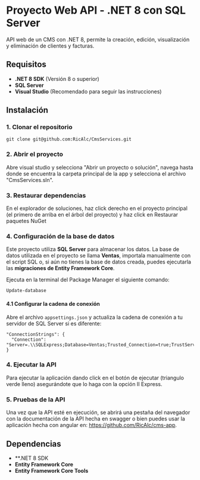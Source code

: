 # Proyecto Web API - .NET 8 con SQL Server

API web de un CMS con .NET 8, permite la creación, edición, visualización y eliminación de clientes y facturas.

## Requisitos

- **.NET 8 SDK** (Versión 8 o superior)
- **SQL Server**
- **Visual Studio** (Recomendado para seguir las instrucciones)

## Instalación

### 1. Clonar el repositorio
```
git clone git@github.com:RicAlc/CmsServices.git
```

### 2. Abrir el proyecto

Abre visual studio y selecciona "Abrir un proyecto o solución", navega hasta donde se encuentra la carpeta principal de la app y selecciona el archivo "CmsServices.sln".

### 3. Restaurar dependencias

En el explorador de soluciones, haz click derecho en el proyecto principal (el primero de arriba en el árbol del proyecto) y haz click en Restaurar paquetes NuGet

### 4. Configuración de la base de datos

Este proyecto utiliza **SQL Server** para almacenar los datos. La base de datos utilizada en el proyecto se llama **Ventas**, importala manualmente con el script SQL o, si aún no tienes la base de datos creada, puedes ejecutarla las **migraciones de Entity Framework Core**.

Ejecuta en la terminal del Package Manager el siguiente comando:

```
Update-database
```

#### 4.1 Configurar la cadena de conexión

Abre el archivo `appsettings.json` y actualiza la cadena de conexión a tu servidor de SQL Server si es diferente:

```
"ConnectionStrings": {
  "Connection": "Server=.\\SQLExpress;Database=Ventas;Trusted_Connection=true;TrustServerCertificate=true"
}
```

### 4. Ejecutar la API

Para ejecutar la aplicación dando click en el botón de ejecutar (triangulo verde lleno) asegurándote que lo haga con la opción II Express.

### 5. Pruebas de la API

Una vez que la API esté en ejecución, se abrirá una pestaña del navegador con la documentación de la API hecha en swagger o bien puedes usar la aplicación hecha con angular en: https://github.com/RicAlc/cms-app.

## Dependencias

- **.NET 8 SDK
- **Entity Framework Core**
- **Entity Framework Core Tools**
